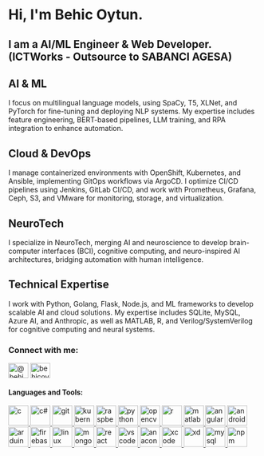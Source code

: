 # Hi, I'm Behic Oytun.
## I am a AI/ML Engineer & Web Developer. (ICTWorks - Outsource to SABANCI AGESA)

## AI & ML
I focus on multilingual language models, using SpaCy, T5, XLNet, and PyTorch for fine-tuning and deploying NLP systems. My expertise includes feature engineering, BERT-based pipelines, LLM training, and RPA integration to enhance automation.

## Cloud & DevOps
I manage containerized environments with OpenShift, Kubernetes, and Ansible, implementing GitOps workflows via ArgoCD. I optimize CI/CD pipelines using Jenkins, GitLab CI/CD, and work with Prometheus, Grafana, Ceph, S3, and VMware for monitoring, storage, and virtualization.

## NeuroTech
I specialize in NeuroTech, merging AI and neuroscience to develop brain-computer interfaces (BCI), cognitive computing, and neuro-inspired AI architectures, bridging automation with human intelligence.

## Technical Expertise
I work with Python, Golang, Flask, Node.js, and ML frameworks to develop scalable AI and cloud solutions. My expertise includes SQLite, MySQL, Azure AI, and Anthropic, as well as MATLAB, R, and Verilog/SystemVerilog for cognitive computing and neural systems.


### Connect with me:
<p align="left">
<a href="https://medium.com/@behicoytunsenkul" target="blank"><img align="center" src="https://raw.githubusercontent.com/rahuldkjain/github-profile-readme-generator/master/src/images/icons/Social/medium.svg" alt="@behicoytunsenkul" height="30" width="40" /></a>
<a href="https://www.linkedin.com/in/behicoytunsenkul/" target="blank"><img align="center" src="https://raw.githubusercontent.com/rahuldkjain/github-profile-readme-generator/master/src/images/icons/Social/linked-in-alt.svg" alt="behicoytunsenkul" height="30" width="40" /></a>
</p>


#### Languages and Tools:
<p align="left"> 
  <a href="https://www.cprogramming.com/" target="_blank" rel="noreferrer"> <img src="https://raw.githubusercontent.com/jmnote/z-icons/master/svg/c.svg" alt="c" width="40" height="40"/> </a> 
   <a href="https://learn.microsoft.com/en-us/dotnet/csharp/" target="_blank" rel="noreferrer"> <img src="https://raw.githubusercontent.com/jmnote/z-icons/master/svg/csharp.svg" alt="c#" width="40" height="40"/> </a> 
   <a href="https://git-scm.com/" target="_blank" rel="noreferrer"> <img src="https://raw.githubusercontent.com/jmnote/z-icons/master/svg/git.svg" alt="git" width="40" height="40"/> </a> 
   <a href="https://kubernetes.io/" target="_blank" rel="noreferrer"> <img src="https://raw.githubusercontent.com/jmnote/z-icons/master/svg/kubernetes.svg" alt="kubernetes" width="40" height="40"/> </a> 
   <a href="https://www.raspberrypi.com/" target="_blank" rel="noreferrer"> <img src="https://cdn.jsdelivr.net/gh/devicons/devicon/icons/raspberrypi/raspberrypi-original.svg" alt="raspberry" width="40" height="40"/> </a> 
     <a href="https://www.python.org/" target="_blank" rel="noreferrer"> <img src="https://raw.githubusercontent.com/jmnote/z-icons/master/svg/python.svg" alt="python" width="40" height="40"/> </a> 
     <a href="https://opencv.org/" target="_blank" rel="noreferrer"> <img src="https://cdn.jsdelivr.net/gh/devicons/devicon/icons/opencv/opencv-original.svg" alt="opencv" width="40" height="40"/> </a> 
   <a href="https://www.r-project.org/" target="_blank" rel="noreferrer"> <img src="https://raw.githubusercontent.com/jmnote/z-icons/master/svg/r.svg" alt="r" width="40" height="40"/> </a> 
     <a href="https://www.mathworks.com/products/matlab.html" target="_blank" rel="noreferrer"> <img src="https://cdn.jsdelivr.net/gh/devicons/devicon/icons/matlab/matlab-original.svg" alt="matlab" width="40" height="40"/> </a> 
     <a href="https://angular.io/" target="_blank" rel="noreferrer"> <img src="https://cdn.jsdelivr.net/gh/devicons/devicon/icons/angularjs/angularjs-original.svg" alt="angular" width="40" height="40"/> </a> 
     <a href="https://developer.android.com/studio" target="_blank" rel="noreferrer"> <img src="https://cdn.jsdelivr.net/gh/devicons/devicon/icons/androidstudio/androidstudio-original.svg" alt="android studio" width="40" height="40"/> </a> 
   <a href="https://www.arduino.cc/" target="_blank" rel="noreferrer"> <img src="https://cdn.jsdelivr.net/gh/devicons/devicon/icons/arduino/arduino-original.svg" alt="arduino" width="40" height="40"/> </a> 
   <a href="https://firebase.google.com/" target="_blank" rel="noreferrer"> <img src="https://cdn.jsdelivr.net/gh/devicons/devicon/icons/firebase/firebase-plain.svg" alt="firebase" width="40" height="40"/> </a> 
   <a href="https://www.linux.org/" target="_blank" rel="noreferrer"> <img src="https://cdn.jsdelivr.net/gh/devicons/devicon/icons/linux/linux-original.svg" alt="linux" width="40" height="40"/> </a> 
   <a href="https://www.mongodb.com/" target="_blank" rel="noreferrer"> <img src="https://cdn.jsdelivr.net/gh/devicons/devicon/icons/mongodb/mongodb-original.svg" alt="mongodb" width="40" height="40"/> </a> 
   <a href="https://reactjs.org/" target="_blank" rel="noreferrer"> <img src="https://cdn.jsdelivr.net/gh/devicons/devicon/icons/react/react-original.svg" alt="react" width="40" height="40"/> </a> 
     <a href="https://code.visualstudio.com/" target="_blank" rel="noreferrer"> <img src="https://cdn.jsdelivr.net/gh/devicons/devicon/icons/vscode/vscode-original.svg" alt="vscode" width="40" height="40"/> </a> 
     <a href="https://www.anaconda.com/" target="_blank" rel="noreferrer"> <img src="https://cdn.jsdelivr.net/gh/devicons/devicon/icons/anaconda/anaconda-original.svg" alt="anaconda" width="40" height="40"/> </a> 
     <a href="https://developer.apple.com/tutorials/app-dev-training" target="_blank" rel="noreferrer"> <img src="https://cdn.jsdelivr.net/gh/devicons/devicon/icons/xcode/xcode-original.svg" alt="xcode" width="40" height="40"/> </a> 
         <a href="https://helpx.adobe.com/tr/xd/get-started.html" target="_blank" rel="noreferrer"> <img src="https://cdn.jsdelivr.net/gh/devicons/devicon/icons/xd/xd-plain.svg" alt="xd" width="40" height="40"/> </a> 
     <a href="https://www.mysql.com/" target="_blank" rel="noreferrer"> <img src="https://cdn.jsdelivr.net/gh/devicons/devicon/icons/mysql/mysql-original-wordmark.svg" alt="mysql" width="40" height="40"/> </a> 
       <a href="https://www.npmjs.com/" target="_blank" rel="noreferrer"> <img src="https://cdn.jsdelivr.net/gh/devicons/devicon/icons/npm/npm-original-wordmark.svg" alt="npm" width="40" height="40"/> </a> 

  
  
  
  
 </p>
